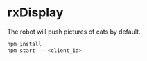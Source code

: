 # rxDisplay

The robot will push pictures of cats by default.

```sh
npm install
npm start -- <client_id>
```
